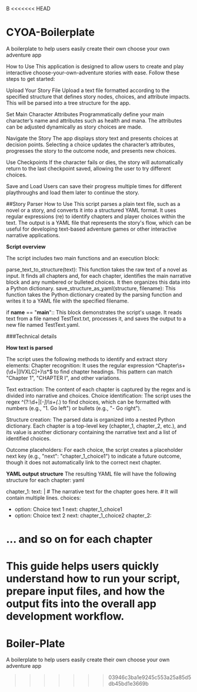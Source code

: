 B
<<<<<<< HEAD
# CYOA-Boilerplate
A boilerplate to help users easily create their own choose your own adventure app


How to Use
This application is designed to allow users to create and play interactive choose-your-own-adventure stories with ease. Follow these steps to get started:

Upload Your Story File
Upload a text file formatted according to the specified structure that defines story nodes, choices, and attribute impacts. This will be parsed into a tree structure for the app.

Set Main Character Attributes
Programmatically define your main character’s name and attributes such as health and mana. The attributes can be adjusted dynamically as story choices are made.

Navigate the Story
The app displays story text and presents choices at decision points. Selecting a choice updates the character’s attributes, progresses the story to the outcome node, and presents new choices.

Use Checkpoints
If the character fails or dies, the story will automatically return to the last checkpoint saved, allowing the user to try different choices.

Save and Load
Users can save their progress multiple times for different playthroughs and load them later to continue the story.



##Story Parser How to Use
This script parses a plain text file, such as a novel or a story, and converts it into a structured YAML format. It uses regular expressions (re) to identify chapters and player choices within the text. The output is a YAML file that represents the story's flow, which can be useful for developing text-based adventure games or other interactive narrative applications.

**Script overview**

The script includes two main functions and an execution block:

parse_text_to_structure(text): This function takes the raw text of a novel as input. It finds all chapters and, for each chapter, identifies the main narrative block and any numbered or bulleted choices. It then organizes this data into a Python dictionary.
save_structure_as_yaml(structure, filename): This function takes the Python dictionary created by the parsing function and writes it to a YAML file with the specified filename.

if __name__ == "__main__":: This block demonstrates the script's usage. It reads text from a file named TestText.txt, processes it, and saves the output to a new file named TestText.yaml.

###Technical details

**How text is parsed**

The script uses the following methods to identify and extract story elements:
Chapter recognition: It uses the regular expression ^Chapter\s+(\d+|[IVXLC]+)\s*$ to find chapter headings. This pattern can match "Chapter 1", "CHAPTER I", and other variations.

Text extraction: The content of each chapter is captured by the regex and is divided into narrative and choices.
Choice identification: The script uses the regex ^(?:\d+|[-*])\s+(.*) to find choices, which can be formatted with numbers (e.g., "1. Go left") or bullets (e.g., "- Go right").

Structure creation: The parsed data is organized into a nested Python dictionary. Each chapter is a top-level key (chapter_1, chapter_2, etc.), and its value is another dictionary containing the narrative text and a list of identified choices.

Outcome placeholders: For each choice, the script creates a placeholder next key (e.g., "next": "chapter_1_choice1") to indicate a future outcome, though it does not automatically link to the correct next chapter.

**YAML output structure**
The resulting YAML file will have the following structure for each chapter:
yaml

chapter_1:
  text: |
    # The narrative text for the chapter goes here.
    # It will contain multiple lines.
  choices:
  - option: Choice text 1
    next: chapter_1_choice1
  - option: Choice text 2
    next: chapter_1_choice2
chapter_2:
  # ... and so on for each chapter
    
This guide helps users quickly understand how to run your script, prepare input files, and how the output fits into the overall app development workflow.
=======
# Boiler-Plate
A boilerplate to help users easily create their own choose your own adventure app
>>>>>>> 03946c3ba1e9245c553a25a85d5db45bd1e3669b
